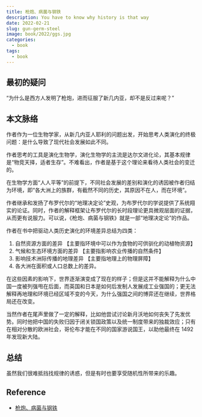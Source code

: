 ```yaml
---
title: 枪炮、病菌与钢铁
description: You have to know why history is that way
date: 2022-02-21
slug: gun-germ-steel
image: book/2022/ggs.jpg
categories:
  - book
tags:
  - book
---
```


## 最初的疑问

“为什么是西方人发明了枪炮，进而征服了新几内亚，却不是反过来呢？”

## 本文脉络

作者作为一位生物学家，从新几内亚人耶利的问题出发，开始思考人类演化的终极问题：是什么导致了现代社会发展如此不同。

作者思考的工具是演化生物学，演化生物学的主流是达尔文进化论，其基本规律是“物竞天择，适者生存”。不难看出，作者是基于这个理论来看待人类社会的变迁的。

在生物学方面“人人平等”的前提下，不同社会发展的差别和演化的诱因被作者归结为环境，即“各大洲上的族群，有截然不同的历史，其原因不在人，而在环境”。

作者继承和发扬了布罗代尔的“地理决定论”史观，为布罗代尔的学说提供了系统翔实的论证。同时，作者的解释框架让布罗代尔的长时段理论更具微观层面的证据，从而更有说服力。可以说，《枪炮、病菌与钢铁》就是一部“地理决定论”的作品。

作者在书中把驱动人类历史演化的环境差异总结为四类：

1. 自然资源方面的差异 【主要指环境中可以作为食物的可供驯化的动植物资源】
2. 气候和生态环境方面的差异 【主要指影响农业传播的自然条件】
3. 影响技术洲际传播的地理差异 【主要指地理上的物理屏障】
4. 各大洲在面积或人口总数上的差异。

在这些因素的影响下，世界逐渐演变成了现在的样子；但是这并不能解释为什么中国一度被列强甩在后面，而英国和日本是如何后发制人发展成工业强国的；更无法解释再地理和环境已经区域不变的今天，为什么强国之间的博弈还在继续，世界格局还在改变。

当然作者在尾声里做了一定的解释，比如他尝试讨论新月沃地如何丧失了先发优势。同时他把中国的失败归因于闭关锁国政策以及统一制度带来的独裁效应；只有在相对分散的欧洲社会，哥伦布才能在不同的国家游说国王，以助他最终在 1492 年发现新大陆。

## 总结

虽然我们很难抵挡找规律的诱惑，但是有时也要享受随机性所带来的乐趣。

## Reference

- [枪炮、病菌与钢铁](https://weread.qq.com/web/reader/843329f0728c8ee08434fb1kc81322c012c81e728d9d180)
